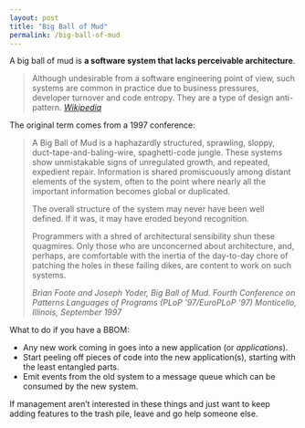 ```yaml
---
layout: post
title: "Big Ball of Mud"
permalink: /big-ball-of-mud
---
```

A big ball of mud is **a software system that lacks perceivable architecture**.

> Although undesirable from a software engineering point of view, such systems
> are common in practice due to business pressures, developer turnover and code
> entropy. They are a type of design anti-pattern.
> <cite>[Wikipedia](https://en.wikipedia.org/wiki/Big_ball_of_mud)</cite>

The original term comes from a 1997 conference:

> A Big Ball of Mud is a haphazardly structured, sprawling, sloppy,
> duct-tape-and-baling-wire, spaghetti-code jungle. These systems show
> unmistakable signs of unregulated growth, and repeated, expedient repair.
> Information is shared promiscuously among distant elements of the system,
> often to the point where nearly all the important information becomes global
> or duplicated.
>
> The overall structure of the system may never have been well defined. If it
> was, it may have eroded beyond recognition.
>
> Programmers with a shred of architectural sensibility shun these quagmires.
> Only those who are unconcerned about architecture, and, perhaps, are
> comfortable with the inertia of the day-to-day chore of patching the holes in
> these failing dikes, are content to work on such systems.
>
> <cite>Brian Foote and Joseph Yoder, Big Ball of Mud. Fourth Conference on
> Patterns Languages of Programs (PLoP '97/EuroPLoP '97) Monticello, Illinois,
> September 1997</cite>

What to do if you have a BBOM:

- Any new work coming in goes into a new application (or _applications_).
- Start peeling off pieces of code into the new application(s), starting with
  the least entangled parts.
- Emit events from the old system to a message queue which can be consumed by
  the new system.

If management aren’t interested in these things and just want to keep adding
features to the trash pile, leave and go help someone else.
